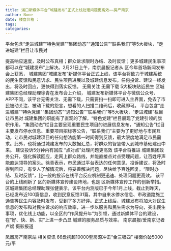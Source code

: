 ```yaml
---
title: 浦口新媒体平台“城建发布”正式上线处理问题更高效——房产南京
author: None
date: 楼盘价格 : 
tags: 
categories: 
---
```

平台包含“走进城建”“特色党建”“集团动态”“通知公告”“联系我们”等5大板块，“走进城建”栏目让市民对
<!-- more -->
提高响应速度，及时公布真相；群众诉求限时办结、及时反馈；更多城建民生事项都可以在“城建发布”上解决。2月21日上午，南京晨报记者从
区今年首场新闻发布会上获悉，
城建集团“城建发布”新媒体平台正式上线，该平台将致力于城建系统的民生反馈和民意诉求、民生项目进展以及城建信息发布。任何投诉、建议一经发出，将及时回应，更快得到落实反馈。
无需关注 无需下载 5大板块贴近民生
区城建集团总经理助理徐青在发布会上介绍，
城建发布新媒体平台与微信公众号、APP不同，该平台无需关注、无需下载，只需要扫一扫即可进入主界面，免去了市民被动关注、被动下载的怨言，想看的人扫描二维码后，收藏即可。
平台包含“走进城建”“特色党建”“集团动态”“通知公告”“联系我们”等5大板块，“走进城建”栏目让市民对
城建集团的职能有了直观的了解，“特色党建”栏目展现了党建引领的旗帜作用，“集团动态”栏目主要呈现重要民生项目的进展信息发布，“通知公告”栏目主要发布停水信息、重要项目招标等公告，“联系我们”主要为了更好地与市民互动，让市民对城建项目的任何想法能第一时间得到反馈，最大限度地满足市民需求。此外，也将通过城建发布的大数据汇总，将群众的智慧带入到城市基础建设中来。
建议投诉5分钟内有回应 “点对点”处理问题更高效
该平台将推进
城建集团政务公开，强化解读回应，走网上群众路线，并能直接点对点受理问题，让百姓呼声能直达领导的案头。徐青表示，市民通过平台表达的任何意见、投诉建议，将及时得到回应，有专人了解情况后，将妥善解决问题，尽快给予百姓回复。“限时办结、及时反馈”，比一般的投诉在线平台反应机制更迅速、处理问题更高效。
该平台的上线刷新了
区的新媒体宣传建设阵地，也是
区新媒体宣传工作的创新举措。
区城建集团总经理助理张健表示，该平台内测版已于今年1月上线，截止到昨天，已经发布近100篇信息，收到民意反馈31篇，其中自来水停水信息、市政道路施工通告等民生内容及时发布，受到了多方好评。正式上线后，城建发布将加大对民生信息的发布和对民生诉求的响应效率，进一步以服务和民生需求为导向，突出民生事项，优化线上功能，以全区的“作风提升年”为引领，通过新媒体平台的建设，在“好、快、新、实”上进一步凸显
城建的服务品质与效率。
南京晨报/爱南京记者 卢斌 摄影报道
                        
                        
                        
                        
                                        
                    
                    
                
                    
                    
                    
                
                    
                
凤凰房产南京站
相关资讯
66盘携超10000套房源冲击“金三银四”
楼面价破5000元/平
	                        
	                    
	                        
	                    
